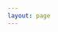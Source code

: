 ```yaml
---
layout: page
---
```


<script setup>
  import {
    VPTeamPage,
    VPTeamPageTitle,
    VPTeamMembers,
    VPTeamPageSection
  } from 'vitepress/theme';
  const members2023= [
    {
      avatar: 'https://avatars.githubusercontent.com/u/110370811?v=4',
      name: 'sunjunnan79',
      desc: `前端转前台，后端转后厨。我们都有光明的未来`,
      org: '信息管理学院',
      links: [
        { icon: 'github', link: 'https://github.com/sunjunnan79' },
      ]
    },
    {
      avatar: 'https://obs.jielong.co/Jl_FeedBackRecord/2024/08/09/82b99c8-e41d15e3-7f48-4fea-b79f-39e59777dc3.jpg?x-image-process=image/format,webp/quality,q_60',
      name: 'bugoutianzhen123',
      desc: `后端擦玻璃的`,
      org: '计算机学院',
      links: [
        { icon: 'github', link: 'https://github.com/bugoutianzhen123' },
      ]
    },
    {
      avatar: 'https://obs.jielong.co/Jl_FeedBackRecord/2024/08/09/82b99c8-b89afe87-abc4-4395-9c15-39e51bc91b1.jpg?x-image-process=image/format,webp/quality,q_60',
      name: 'Wslydgithub',
      desc: `后端小透明，眼神清澈大学生`,
      org: '信息管理学院',
      links: [
        { icon: 'github', link: 'https://github.com/wslydgithub' },
      ]
    },
    {
      avatar: 'https://avatars.githubusercontent.com/u/140409375?v=4',
      name: 'serendipity565',
      desc: `Hello World`,
      org: '计算机学院',
      links: [
        { icon: 'github', link: 'https://github.com/serendipity565' },
      ]
    },
    {
      avatar: 'https://www.github.com/chencheng8888.png',
      name: 'chencheng8888',
      desc: `学就对了`,
      org: '计算机学院',
      links: [
        { icon: 'github', link: 'https://github.com/chencheng8888' },
      ]
    }
  ]
  const members2022 = [
    {
      avatar: 'https://www.github.com/big-dust.png',
      name: 'big-dust',
      desc: `脱离了高级趣味的人`,
      org: '计算机学院',
      links: [
        { icon: 'github', link: 'https://github.com/big-dust' },
      ]
    },
    {
      avatar: 'https://www.github.com/KitZhangYs.png',
      name: 'KitZhangYs',
      desc: `你是？我是？他是？`,
      org: '计算机学院',
      links: [
        { icon: 'github', link: 'https://github.com/KitZhangYs' },
      ]
    },
    {
      avatar: 'https://www.github.com/Cg1028.png',
      name: 'Cg1028',
      desc: `｛"code": 418, "msg": "I'm a teapot"｝`,
      org: '人工智能教育学部',
      links: [
        { icon: 'github', link: 'https://github.com/Cg1028' },
      ]
    },
    {
      avatar: 'https://www.github.com/a48zhang.png',
      name: 'a48zhang',
      desc: `我是后端茶倒水的鶸，好吃懒做不求上进的ddl战士。`,
      org: '计算机学院',
      links: [
        { icon: 'github', link: 'https://github.com/a48zhang' },
      ]
    },
    {
      avatar: 'https://www.github.com/CielWaaah.png',
      name: 'CielWaaah',
      desc: `去去重去去，来时是来时。`,
      org: '计算机学院',
      links: [
        { icon: 'github', link: 'https://github.com/CielWaaah' },
      ]
    },
    {
      avatar: 'https://www.github.com/serlarde.png',
      name: 'serlarde',
      desc: `大白菜大学生。`,
      org: '计算机学院',
      links: [
        { icon: 'github', link: 'https://github.com/serlarde' },
      ]
    },
    {
      avatar: 'https://www.github.com/LogSingleDog.png',
      name: 'LogSingleDog',
      desc: `写下err！=nil的人`,
      org: '计算机学院',
      links: [
        { icon: 'github', link: 'https://github.com/LogSingleDog' },
      ]
    },
  ]

  const members2021 = [
    {
      avatar: 'https://www.github.com/Wishforpeace.png',
      name: 'Wishforpeace',
      desc: `YOLO`,
      org: '计算机学院',
      links: [
        { icon: 'github', link: 'https://github.com/Wishforpeace' },
      ]
    },
    {
      avatar: 'https://www.github.com/SUIYUELIANYI.png',
      name: 'SUIYUELIANYI',
      desc: `摸鱼中`,
      org: '计算机学院',
      links: [
        { icon: 'github', link: 'https://github.com/SUIYUELIANYI' },
      ]
    },
    {
      avatar: 'https://www.github.com/Eternal-Faith.png',
      name: 'Eternal-Faith',
      org: '计算机学院',
      links: [
        { icon: 'github', link: 'https://github.com/Eternal-Faith' },
      ]
    },
    {
      avatar: 'https://www.github.com/jackj-ohn1.png',
      name: 'jackj-ohn1',
      desc: `普通的菜狗`,
      org: '计算机学院',
      links: [
        { icon: 'github', link: 'https://github.com/jackj-ohn1' },
      ]
    },
  ]

  const members2020 = [
    {
      avatar: 'https://www.github.com/TAODEI.png',
      name: 'TAODEI',
      links: [
        { icon: 'github', link: 'https://github.com/TAODEI' },
      ]
    },
    {
      avatar: 'https://www.github.com/royal-dargon.png',
      name: 'royal-dargon',
      links: [
        { icon: 'github', link: 'https://github.com/royal-dargon' },
      ]
    },
    {
      avatar: 'https://www.github.com/HX-Ray.png',
      name: 'HX-Ray',
      links: [
        { icon: 'github', link: 'https://github.com/HX-Ray' },
      ]
    },
    {
      avatar: 'https://www.github.com/kuangkuangkuangha.png',
      name: 'kuangkuangkuangha',
      links: [
        { icon: 'github', link: 'https://github.com/kuangkuangkuangha' },
      ]
    },
    {
      avatar: 'https://www.github.com/Lemonade.png',
      name: 'Lemonade',
      links: [
        { icon: 'github', link: 'https://github.com/Lemonade' },
      ]
    },
    {
      avatar: 'https://www.github.com/gongna-au.png',
      name: 'gongna-au',
      links: [
        { icon: 'github', link: 'https://github.com/gongna-au' },
      ]
    },
  ]

  const members2019 = [
    {
      avatar: 'https://www.github.com/JacksieCheung.png',
      name: 'JacksieCheung',
      links: [
        { icon: 'github', link: 'https://github.com/JacksieCheung' },
      ]
    },
    {
      avatar: 'https://www.github.com/Chiwency.png',
      name: 'Chiwency',
      links: [
        { icon: 'github', link: 'https://github.com/Chiwency' },
      ]
    },
    {
      avatar: 'https://www.github.com/kocoler.png',
      name: 'kocoler',
      links: [
        { icon: 'github', link: 'https://github.com/kocoler' },
      ]
    },
    {
      avatar: 'https://www.github.com/hlyyy.png',
      name: 'hlyyy',
      links: [
        { icon: 'github', link: 'https://github.com/hlyyy' },
      ]
    },
    {
      avatar: 'https://www.github.com/jepril.png',
      name: 'jepril',
      links: [
        { icon: 'github', link: 'https://github.com/jepril' },
      ]
    },
    {
      avatar: 'https://www.github.com/Mochigo.png',
      name: 'Mochigo',
      links: [
        { icon: 'github', link: 'https://github.com/Mochigo' },
      ]
    },
  ]

  const members2018 = [
    {
      avatar: 'https://www.github.com/Shadowmaple.png',
      name: 'Shadowmaple',
      links: [
        { icon: 'github', link: 'https://github.com/Shadowmaple' },
      ]
    },
    {
      avatar: 'https://www.github.com/Bowser1704.png',
      name: 'Bowser1704',
      links: [
        { icon: 'github', link: 'https://github.com/Bowser1704' },
      ]
    },
    {
      avatar: 'https://www.github.com/hjm.png',
      name: 'hjm',
      links: [
        { icon: 'github', link: 'https://github.com/hjm' },
      ]
    },
    {
      avatar: 'https://www.github.com/jiangzc.png',
      name: 'jiangzc',
      links: [
        { icon: 'github', link: 'https://github.com/jiangzc' },
      ]
    },
  ]

  const members2017 = [
    {
      avatar: 'https://www.github.com/ShiinaOrez.png',
      name: 'ShiinaOrez',
      desc: `日积代码千行，则无往而不利也@学业进行中`,
      org: '计算机学院',
      links: [
        { icon: 'github', link: 'https://github.com/ShiinaOrez' },
      ]
    },
    {
      avatar: 'https://www.github.com/Darren.png',
      name: 'Darren',
      links: [
        { icon: 'github', link: 'https://github.com/Darren' },
      ]
    },
    {
      avatar: 'https://www.github.com/CGH.png',
      name: 'CGH',
      links: [
        { icon: 'github', link: 'https://github.com/CGH' },
      ]
    },
  ]

  const members2016 = [
    {
      avatar: 'https://www.github.com/Humbertzhang.png',
      name: 'Humbertzhang',
      links: [
        { icon: 'github', link: 'https://github.com/Humbertzhang' },
      ]
    },
    {
      avatar: 'https://www.github.com/yuyilei.png',
      name: 'yuyilei',
      links: [
        { icon: 'github', link: 'https://github.com/yuyilei' },
      ]
    },
    {
      avatar: 'https://www.github.com/Andrewpqc.png',
      name: 'Andrewpqc',
      links: [
        { icon: 'github', link: 'https://github.com/Andrewpqc' },
      ]
    },
    {
      avatar: 'https://www.github.com/AnyaLeung.png',
      name: 'AnyaLeung',
      links: [
        { icon: 'github', link: 'https://github.com/AnyaLeung' },
      ]
    },
  ]

  const members2015 = [
    {
      avatar: 'https://www.github.com/kasheemlew.png',
      name: 'kasheemlew',
      links: [
        { icon: 'github', link: 'https://github.com/kasheemlew' },
      ]
    },
    {
      avatar: 'https://www.github.com/RoseOu.png',
      name: 'RoseOu',
      links: [
        { icon: 'github', link: 'https://github.com/RoseOu' },
      ]
    },
  ]

  const members2014 = [
    {
      avatar: 'https://www.github.com/Misakar.png',
      name: 'Misakar',
      links: [
        { icon: 'github', link: 'https://github.com/Misakar' },
      ]
    },
  ]
</script>

<VPTeamPage>
  <VPTeamPageTitle>
    <template #title>木犀团队 后端组</template>
    <template #lead>...</template>
  </VPTeamPageTitle>
   <VPTeamPageSection>
    <template #title>2023 级</template>
    <template #lead>...</template>
    <template #members>
      <VPTeamMembers size="small" :members="members2023"/>
    </template>
  </VPTeamPageSection>
  <VPTeamPageSection>
    <template #title>2022 级</template>
    <template #lead>...</template>
    <template #members>
      <VPTeamMembers size="small" :members="members2022"/>
    </template>
  </VPTeamPageSection>
  <VPTeamPageSection>
    <template #title>2021 级</template>
    <template #lead>...</template>
    <template #members>
      <VPTeamMembers size="small" :members="members2021"/>
    </template>
  </VPTeamPageSection>
  <VPTeamPageSection>
    <template #title>2020 级</template>
    <template #lead>...</template>
    <template #members>
      <VPTeamMembers size="small" :members="members2020"/>
    </template>
  </VPTeamPageSection>
  <VPTeamPageSection>
    <template #title>2019 级</template>
    <template #lead>...</template>
    <template #members>
      <VPTeamMembers size="small" :members="members2019"/>
    </template>
  </VPTeamPageSection>
  <VPTeamPageSection>
    <template #title>2018 级</template>
    <template #lead>...</template>
    <template #members>
      <VPTeamMembers size="small" :members="members2018"/>
    </template>
  </VPTeamPageSection>
  <VPTeamPageSection>
    <template #title>2017 级</template>
    <template #lead>...</template>
    <template #members>
      <VPTeamMembers size="small" :members="members2017"/>
    </template>
  </VPTeamPageSection>
  <VPTeamPageSection>
    <template #title>2016 级</template>
    <template #lead>...</template>
    <template #members>
      <VPTeamMembers size="small" :members="members2016"/>
    </template>
  </VPTeamPageSection>
  <VPTeamPageSection>
    <template #title>2015 级</template>
    <template #lead>...</template>
    <template #members>
      <VPTeamMembers size="small" :members="members2015"/>
    </template>
  </VPTeamPageSection>
  <VPTeamPageSection>
    <template #title>2014 级</template>
    <template #lead>...</template>
    <template #members>
      <VPTeamMembers size="small" :members="members2014"/>
    </template>
  </VPTeamPageSection>
</VPTeamPage>
